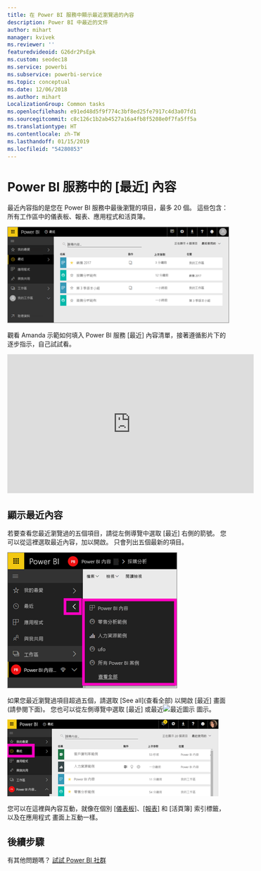 ```yaml
---
title: 在 Power BI 服務中顯示最近瀏覽過的內容
description: Power BI 中最近的文件
author: mihart
manager: kvivek
ms.reviewer: ''
featuredvideoid: G26dr2PsEpk
ms.custom: seodec18
ms.service: powerbi
ms.subservice: powerbi-service
ms.topic: conceptual
ms.date: 12/06/2018
ms.author: mihart
LocalizationGroup: Common tasks
ms.openlocfilehash: e91ed48d5f9f774c3bf8ed25fe7917c4d3a07fd1
ms.sourcegitcommit: c8c126c1b2ab4527a16a4fb8f5208e0f7fa5ff5a
ms.translationtype: HT
ms.contentlocale: zh-TW
ms.lasthandoff: 01/15/2019
ms.locfileid: "54280853"
---
```

# <a name="recent-content-in-power-bi-service"></a>Power BI 服務中的 [最近] 內容
最近內容指的是您在 Power BI 服務中最後瀏覽的項目，最多 20 個。  這些包含：所有工作區中的儀表板、報表、應用程式和活頁簿。

![最近內容視窗](./media/end-user-recent/power-bi-recent-screen.png)

觀看 Amanda 示範如何填入 Power BI 服務 [最近] 內容清單，接著遵循影片下的逐步指示，自己試試看。

<iframe width="560" height="315" src="https://www.youtube.com/embed/G26dr2PsEpk" frameborder="0" allowfullscreen></iframe>

## <a name="display-recent-content"></a>顯示最近內容
若要查看您最近瀏覽過的五個項目，請從左側導覽中選取 [最近] 右側的箭號。  您可以從這裡選取最近內容，加以開啟。 只會列出五個最新的項目。

![最近內容飛出視窗](./media/end-user-recent/power-bi-recent-flyout-new.png)

如果您最近瀏覽過項目超過五個，請選取 [See all]\(查看全部) 以開啟 [最近] 畫面 (請參閱下面)。 您也可以從左側導覽中選取 [最近] 或最近![最近圖示](./media/end-user-recent/power-bi-recent-icon.png) 圖示。

![顯示所有最近內容](./media/end-user-recent/power-bi-recent-list.png)

您可以在這裡與內容互動，就像在個別 [[儀表板]](end-user-dashboards.md)、[[報表]](end-user-reports.md) 和 [活頁簿] 索引標籤，以及在應用程式 <!--[**Apps**](end-user-apps.md)--> 畫面上互動一樣。

## <a name="next-steps"></a>後續步驟
<!--[Power BI service Apps](end-user-apps.md)-->

有其他問題嗎？ [試試 Power BI 社群](http://community.powerbi.com/)

